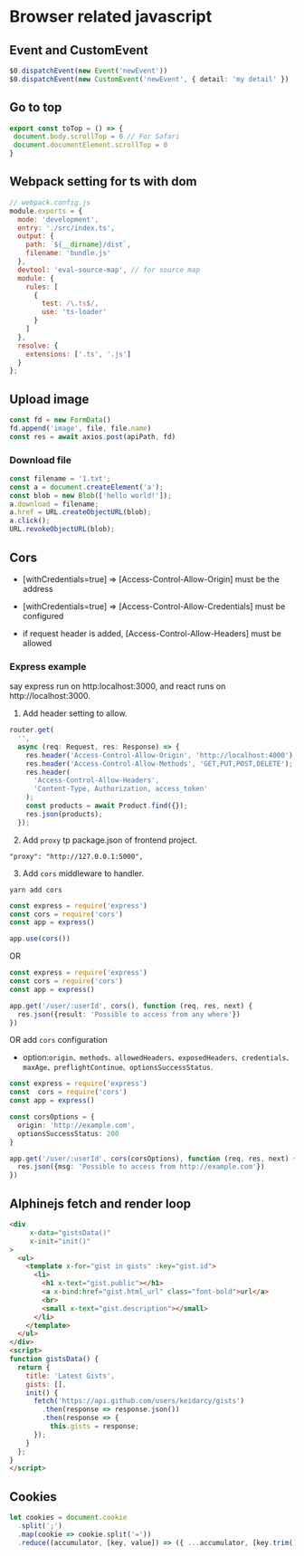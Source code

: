 # Browser related javascript

## Event and CustomEvent

```ts
$0.dispatchEvent(new Event('newEvent'))
$0.dispatchEvent(new CustomEvent('newEvent', { detail: 'my detail' })

```
 
## Go to top
 
 ```ts
 export const toTop = () => {
  document.body.scrollTop = 0 // For Safari
  document.documentElement.scrollTop = 0
}
 ```

## Webpack setting for ts with dom

```js
// webpack.config.js
module.exports = {
  mode: 'development',
  entry: './src/index.ts',
  output: {
    path: `${__dirname}/dist`,
    filename: 'bundle.js'
  },
  devtool: 'eval-source-map', // for source map
  module: {
    rules: [
      {
        test: /\.ts$/,
        use: 'ts-loader'
      }
    ]
  },
  resolve: {
    extensions: ['.ts', '.js']
  }
};

```

## Upload image

```ts
const fd = new FormData()
fd.append('image', file, file.name)
const res = await axios.post(apiPath, fd)
```

### Download file

```js
const filename = '1.txt';
const a = document.createElement('a');
const blob = new Blob(['hello world!']);
a.download = filename;
a.href = URL.createObjectURL(blob);
a.click();
URL.revokeObjectURL(blob);
```

## Cors

- [withCredentials=true] => [Access-Control-Allow-Origin] must be the address

- [withCredentials=true] => [Access-Control-Allow-Credentials] must be configured

- if request header is added, [Access-Control-Allow-Headers] must be allowed


### Express example

say express run on http:localhost:3000, and react runs on http://localhost:3000.

1. Add header setting to allow.

```ts
router.get(
  '',
  async (req: Request, res: Response) => {
    res.header('Access-Control-Allow-Origin', 'http://localhost:4000');
    res.header('Access-Control-Allow-Methods', 'GET,PUT,POST,DELETE');
    res.header(
      'Access-Control-Allow-Headers',
      'Content-Type, Authorization, access_token'
    );
    const products = await Product.find({});
    res.json(products);
  });
```
2. Add `proxy` tp package.json of frontend project.

```
"proxy": "http://127.0.0.1:5000",
```

3. Add `cors` middleware to handler.

`yarn add cors`

```ts
const express = require('express')
const cors = require('cors')
const app = express()

app.use(cors())
```

OR

```ts
const express = require('express')
const cors = require('cors')
const app = express()

app.get('/user/:userId', cors(), function (req, res, next) {
  res.json({result: 'Possible to access from any where'})
})

```

OR add `cors` configuration
 - option:`origin、methods、allowedHeaders、exposedHeaders、credentials、maxAge、preflightContinue、optionsSuccessStatus`.
 
```ts
const express = require('express')
const  cors = require('cors')
const app = express()

const corsOptions = {
  origin: 'http://example.com',
  optionsSuccessStatus: 200 
}

app.get('/user/:userId', cors(corsOptions), function (req, res, next) {
  res.json({msg: 'Possible to access from http://example.com'})
})
```

## Alphinejs fetch and render loop

```html
<div 
     x-data="gistsData()" 
     x-init="init()"
>
  <ul> 
    <template x-for="gist in gists" :key="gist.id">
      <li>
        <h1 x-text="gist.public"></h1>
        <a x-bind:href="gist.html_url" class="font-bold">url</a>
        <br>
        <small x-text="gist.description"></small>
      </li>
    </template>
  </ul>
</div>
<script>
function gistsData() {
  return {
    title: 'Latest Gists',
    gists: [],
    init() {
      fetch('https://api.github.com/users/keidarcy/gists')
        .then(response => response.json())
        .then(response => {
          this.gists = response;
      });
    }
  };
}
</script>
```

## Cookies

```js
let cookies = document.cookie
  .split(';')
  .map(cookie => cookie.split('='))
  .reduce((accumulator, [key, value]) => ({ ...accumulator, [key.trim()]: decodeURIComponent(value) }), {});
```

